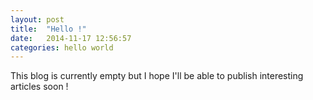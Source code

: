 ```yaml
---
layout: post
title:  "Hello !"
date:   2014-11-17 12:56:57
categories: hello world
---
```

This blog is currently empty but I hope I'll be able to publish interesting articles soon !
